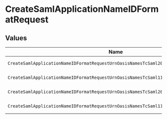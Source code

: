 # CreateSamlApplicationNameIDFormatRequest


## Values

| Name                                                                                    | Value                                                                                   |
| --------------------------------------------------------------------------------------- | --------------------------------------------------------------------------------------- |
| `CreateSamlApplicationNameIDFormatRequestUrnOasisNamesTcSaml20NameidFormatPersistent`   | urn:oasis:names:tc:SAML:2.0:nameid-format:persistent                                    |
| `CreateSamlApplicationNameIDFormatRequestUrnOasisNamesTcSaml11NameidFormatEmailAddress` | urn:oasis:names:tc:SAML:1.1:nameid-format:emailAddress                                  |
| `CreateSamlApplicationNameIDFormatRequestUrnOasisNamesTcSaml20NameidFormatTransient`    | urn:oasis:names:tc:SAML:2.0:nameid-format:transient                                     |
| `CreateSamlApplicationNameIDFormatRequestUrnOasisNamesTcSaml11NameidFormatUnspecified`  | urn:oasis:names:tc:SAML:1.1:nameid-format:unspecified                                   |
